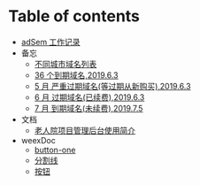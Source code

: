 # Table of contents

- [adSem 工作记录](README.md)
- 备忘
  - [不同城市域名列表](oldpeople/bu-tong-cheng-shi-yu-ming-lie-biao-19613.md)
  - [36 个到期域名,2019.6.3](oldpeople/38-dao-qi-yu-ming.md)
  - [5 月 严重过期域名(等过期从新购买),2019.6.3](oldpeople/9guoqi.md)
  - [6 月 过期域名(已续费),2019.6.3](oldpeople/6yue.md)
  - [7 月 到期域名(未续费),2019.7.5](oldpeople/7yue.md)
- 文档
  - [老人院项目管理后台使用简介](oldpeople/README.md)
- weexDoc
  - [button-one](weex/yinYing.md)
  - [分割线](weex/fenGeLine.md)
  - [按钮](weex/button.md)
